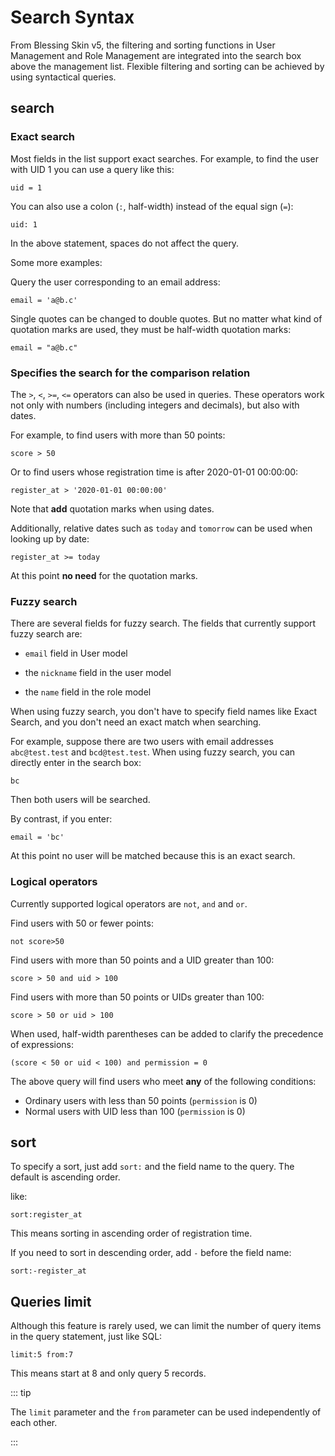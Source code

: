 # Search Syntax

From Blessing Skin v5, the filtering and sorting functions in User Management and Role Management are integrated into the search box above the management list. Flexible filtering and sorting can be achieved by using syntactical queries.

## search

### Exact search

Most fields in the list support exact searches. For example, to find the user with UID 1 you can use a query like this:

````
uid = 1
````

You can also use a colon (`:`, half-width) instead of the equal sign (`=`):

````
uid: 1
````

In the above statement, spaces do not affect the query.

Some more examples:

Query the user corresponding to an email address:

````
email = 'a@b.c'
````

Single quotes can be changed to double quotes. But no matter what kind of quotation marks are used, they must be half-width quotation marks:

````
email = "a@b.c"
````

### Specifies the search for the comparison relation

The `>`, `<`, `>=`, `<=` operators can also be used in queries. These operators work not only with numbers (including integers and decimals), but also with dates.

For example, to find users with more than 50 points:

````
score > 50
````

Or to find users whose registration time is after 2020-01-01 00:00:00:

````
register_at > '2020-01-01 00:00:00'
````

Note that **add** quotation marks when using dates.

Additionally, relative dates such as `today` and `tomorrow` can be used when looking up by date:

````
register_at >= today
````

At this point **no need** for the quotation marks.

### Fuzzy search

There are several fields for fuzzy search. The fields that currently support fuzzy search are:

- `email` field in User model

- the `nickname` field in the user model

- the `name` field in the role model

When using fuzzy search, you don't have to specify field names like Exact Search, and you don't need an exact match when searching.

For example, suppose there are two users with email addresses `abc@test.test` and `bcd@test.test`. When using fuzzy search, you can directly enter in the search box:

````
bc
````

Then both users will be searched.

By contrast, if you enter:

````
email = 'bc'
````

At this point no user will be matched because this is an exact search.

### Logical operators

Currently supported logical operators are `not`, `and` and `or`.

Find users with 50 or fewer points:

````
not score>50
````

Find users with more than 50 points and a UID greater than 100:

````
score > 50 and uid > 100
````

Find users with more than 50 points or UIDs greater than 100:

````
score > 50 or uid > 100
````

When used, half-width parentheses can be added to clarify the precedence of expressions:

````
(score < 50 or uid < 100) and permission = 0
````

The above query will find users who meet **any** of the following conditions:

- Ordinary users with less than 50 points (`permission` is 0)
- Normal users with UID less than 100 (`permission` is 0)

## sort

To specify a sort, just add `sort:` and the field name to the query. The default is ascending order.

like:

````
sort:register_at
````

This means sorting in ascending order of registration time.

If you need to sort in descending order, add `-` before the field name:

````
sort:-register_at
````

## Queries limit

Although this feature is rarely used, we can limit the number of query items in the query statement, just like SQL:

````
limit:5 from:7
````

This means start at 8 and only query 5 records.

::: tip

The `limit` parameter and the `from` parameter can be used independently of each other.

:::